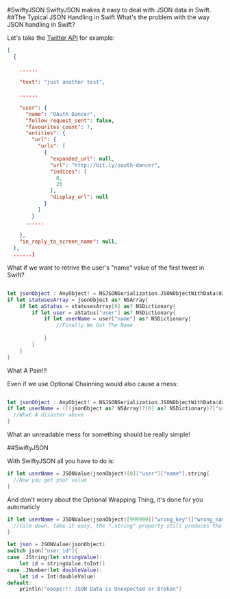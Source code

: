 #SwiftyJSON
SwiftyJSON makes it easy to deal with JSON data in Swift.
##The Typical JSON Handling in Swift
What's the problem with the way JSON handling in Swift?

Let's take the [Twitter API](https://dev.twitter.com/docs/api/1.1/get/statuses/home_timeline) for example:

```JSON
[
  {
  
    ......
    
    "text": "just another test",
    
    ......
    
    "user": {
      "name": "OAuth Dancer",
      "follow_request_sent": false,
      "favourites_count": 7,
      "entities": {
        "url": {
          "urls": [
            {
              "expanded_url": null,
              "url": "http://bit.ly/oauth-dancer",
              "indices": [
                0,
                26
              ],
              "display_url": null
            }
          ]
        }
      ......
      
    },
    "in_reply_to_screen_name": null,
  },
  ......]
```

What if we want to retrive the user's "name" value of the first tweet in Swift?

```swift

let jsonObject : AnyObject! = NSJSONSerialization.JSONObjectWithData(dataFromTwitter, options: NSJSONReadingOptions.MutableContainers, error: nil)
if let statusesArray = jsonObject as? NSArray{
    if let aStatus = statusesArray[0] as? NSDictionary{
        if let user = aStatus["user"] as? NSDictionary{
            if let userName = user["name"] as? NSDictionary{
                //Finally We Got The Name
                
            }
        }
    }
}

```
What A Pain!!!

Even if we use Optional Chainning would also cause a mess:

```swift

let jsonObject : AnyObject! = NSJSONSerialization.JSONObjectWithData(dataFromTwitter, options: NSJSONReadingOptions.MutableContainers, error: nil)
if let userName = (((jsonObject as? NSArray)?[0] as? NSDictionary)?["user"] as? NSDictionary)?["name"]{
  //What A disaster above
}

```
What an unreadable mess for something should be really simple!

##SwiftyJSON

With SwiftyJSON all you have to do is:

```swift
if let userName = JSONValue(jsonObject)[0]["user"]["name"].string{
  //Now you got your value
}
```

And don't worry about the Optional Wrapping Thing, it's done for you automaticly

```swift
if let userName = JSONValue(jsonObject)[999999]["wrong_key"]["wrong_name"].string{
  //Calm down, take it easy, the ".string" property still produces the correct Optional String type with safety
}

```
```swift
let json = JSONValue(jsonObject)
switch json["user_id"]{
case .JString(let stringValue):
    let id = stringValue.toInt()
case .JNumber(let doubleValue):
    let id = Int(doubleValue)
default:
    println("ooops!!! JSON Data is Unexpected or Broken")

```
